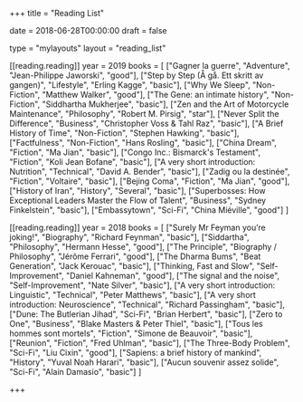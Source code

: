 +++
title = "Reading List"

date = 2018-06-28T00:00:00
draft = false

type = "mylayouts"
layout = "reading_list"

[[reading.reading]]
    year = 2019
    books = [
        ["Gagner la guerre", "Adventure", "Jean-Philippe Jaworski", "good"],
        ["Step by Step (Å gå. Ett skritt av gangen)", "Lifestyle", "Erling Kagge", "basic"],
        ["Why We Sleep", "Non-Fiction", "Matthew Walker", "good"],
        ["The Gene: an intimate history", "Non-Fiction", "Siddhartha Mukherjee", "basic"],
        ["Zen and the Art of Motorcycle Maintenance", "Philosophy", "Robert M. Pirsig", "star"],
        ["Never Split the Difference", "Business", "Christopher Voss & Tahl Raz", "basic"],
        ["A Brief History of Time", "Non-Fiction", "Stephen Hawking", "basic"],
        ["Factfulness", "Non-Fiction", "Hans Rosling", "basic"],
        ["China Dream", "Fiction", "Ma Jian", "basic"],
        ["Congo Inc.: Bismarck's Testament", "Fiction", "Koli Jean Bofane", "basic"],
        ["A very short introduction: Nutrition", "Technical", "David A. Bender", "basic"],
        ["Zadig ou la destinée", "Fiction", "Voltaire", "basic"],
        ["Bejing Coma", "Fiction", "Ma Jian", "good"],
        ["History of Iran", "History", "Several", "basic"],
        ["Superbosses: How Exceptional Leaders Master the Flow of Talent", "Business", "Sydney Finkelstein", "basic"],
        ["Embassytown", "Sci-Fi", "China Miéville", "good"]
    ]

[[reading.reading]]
    year = 2018
    books = [
        ["Surely Mr Feyman you’re joking!", "Biography", "Richard Feynman", "basic"],
        ["Siddartha", "Philosophy", "Hermann Hesse", "good"],
        ["The Principle", "Biography / Philosophy", "Jérôme Ferrari", "good"],
        ["The Dharma Bums", "Beat Generation", "Jack Kerouac", "basic"],
        ["Thinking, Fast and Slow", "Self-Improvement", "Daniel Kahneman", "good"],
        ["The signal and the noise", "Self-Improvement", "Nate Silver", "basic"],
        ["A very short introduction: Linguistic", "Technical", "Peter Matthews", "basic"],
        ["A very short introduction: Neuroscience", "Technical", "Richard Passingham", "basic"],
        ["Dune: The Butlerian Jihad", "Sci-Fi", "Brian Herbert", "basic"],
        ["Zero to One", "Business", "Blake Masters & Peter Thiel", "basic"],
        ["Tous les hommes sont mortels", "Fiction", "Simone de Beauvoir", "basic"],
        ["Reunion", "Fiction", "Fred Uhlman", "basic"],
        ["The Three-Body Problem", "Sci-Fi", "Liu Cixin", "good"],
        ["Sapiens: a brief history of mankind", "History", "Yuval Noah Harari", "basic"],
        ["Aucun souvenir assez solide", "Sci-Fi", "Alain Damasio", "basic"]
    ]



+++

